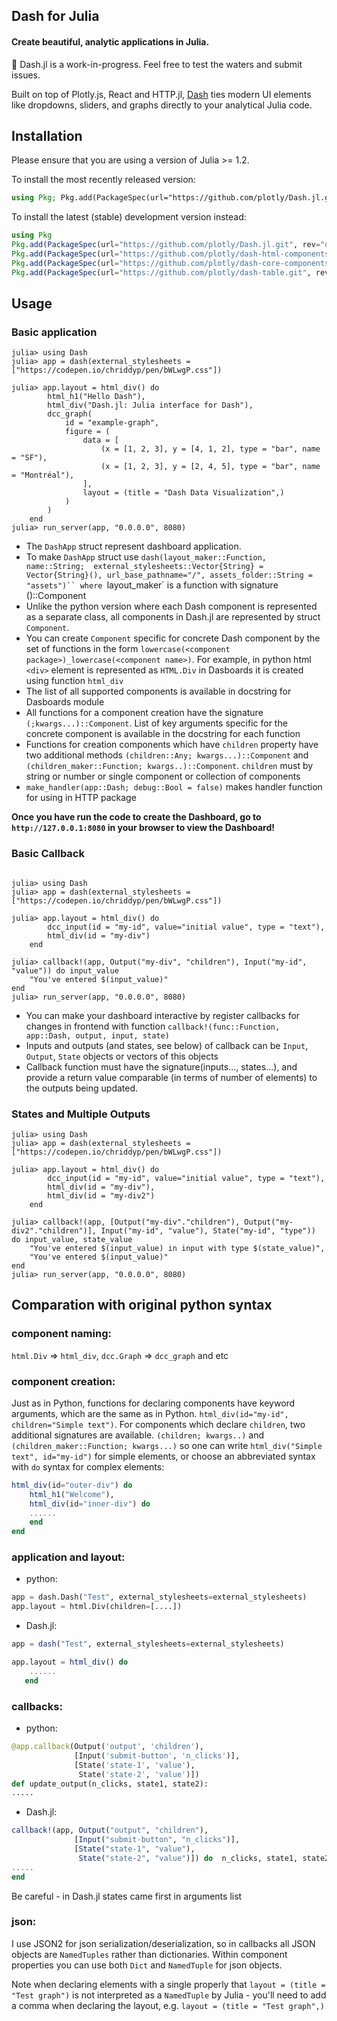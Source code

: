 ## Dash for Julia

#### Create beautiful, analytic applications in Julia.

🚧 Dash.jl is a work-in-progress. Feel free to test the waters and submit issues.

Built on top of Plotly.js, React and HTTP.jl, [Dash](https://plotly.com/dash/) ties modern UI elements like dropdowns, sliders, and graphs directly to your analytical Julia code.

## Installation

Please ensure that you are using a version of Julia >= 1.2.

To install the most recently released version:

```julia
using Pkg; Pkg.add(PackageSpec(url="https://github.com/plotly/Dash.jl.git"))
```

To install the latest (stable) development version instead:

```julia
using Pkg
Pkg.add(PackageSpec(url="https://github.com/plotly/Dash.jl.git", rev="dev"))
Pkg.add(PackageSpec(url="https://github.com/plotly/dash-html-components.git", rev="jl"))
Pkg.add(PackageSpec(url="https://github.com/plotly/dash-core-components.git", rev="jl"))
Pkg.add(PackageSpec(url="https://github.com/plotly/dash-table.git", rev="jl"))
```

## Usage

### Basic application

```jldoctest
julia> using Dash
julia> app = dash(external_stylesheets = ["https://codepen.io/chriddyp/pen/bWLwgP.css"])
 
julia> app.layout = html_div() do
        html_h1("Hello Dash"),
        html_div("Dash.jl: Julia interface for Dash"),
        dcc_graph(
            id = "example-graph",
            figure = (
                data = [
                    (x = [1, 2, 3], y = [4, 1, 2], type = "bar", name = "SF"),
                    (x = [1, 2, 3], y = [2, 4, 5], type = "bar", name = "Montréal"),
                ],
                layout = (title = "Dash Data Visualization",)
            )
        )
    end
julia> run_server(app, "0.0.0.0", 8080)
```
* The `DashApp` struct represent dashboard application.
* To make `DashApp` struct use `dash(layout_maker::Function, name::String;  external_stylesheets::Vector{String} = Vector{String}(), url_base_pathname="/", assets_folder::String = "assets")`` where `layout_maker` is a function with signature ()::Component
* Unlike the python version where each Dash component is represented as a separate class, all components in Dash.jl are represented by struct `Component`.
* You can create `Component` specific for concrete Dash component by the set of functions in the form ``lowercase(<component package>)_lowercase(<component name>)``. For example, in python html `<div>` element is represented as `HTML.Div` in Dasboards it is created using function `html_div`
* The list of all supported components is available in docstring for Dasboards module
* All functions for a component creation have the signature `(;kwargs...)::Component`. List of key arguments specific for the concrete component is available in the docstring for each function
* Functions for creation components which have `children` property have two additional methods ``(children::Any; kwargs...)::Component`` and ``(children_maker::Function; kwargs..)::Component``. `children` must by string or number or single component or collection of components
* ``make_handler(app::Dash; debug::Bool = false)`` makes handler function for using in HTTP package


__Once you have run the code to create the Dashboard, go to `http://127.0.0.1:8080` in your browser to view the Dashboard!__

### Basic Callback
```jldoctest

julia> using Dash
julia> app = dash(external_stylesheets = ["https://codepen.io/chriddyp/pen/bWLwgP.css"])

julia> app.layout = html_div() do
        dcc_input(id = "my-id", value="initial value", type = "text"),
        html_div(id = "my-div")        
    end

julia> callback!(app, Output("my-div", "children"), Input("my-id", "value")) do input_value
    "You've entered $(input_value)"
end
julia> run_server(app, "0.0.0.0", 8080)

```
* You can make your dashboard interactive by register callbacks for changes in frontend with function ``callback!(func::Function, app::Dash, output, input, state)``
* Inputs and outputs (and states, see below) of callback can be `Input`, `Output`, `State` objects or vectors of this objects
* Callback function must have the signature(inputs..., states...), and provide a return value comparable (in terms of number of elements) to the outputs being updated.

### States and Multiple Outputs
```jldoctest
julia> using Dash
julia> app = dash(external_stylesheets = ["https://codepen.io/chriddyp/pen/bWLwgP.css"])
 
julia> app.layout = html_div() do
        dcc_input(id = "my-id", value="initial value", type = "text"),
        html_div(id = "my-div"),
        html_div(id = "my-div2")        
    end

julia> callback!(app, [Output("my-div"."children"), Output("my-div2"."children")], Input("my-id", "value"), State("my-id", "type")) do input_value, state_value
    "You've entered $(input_value) in input with type $(state_value)",
    "You've entered $(input_value)"
end
julia> run_server(app, "0.0.0.0", 8080)
```

## Comparation with original python syntax

### component naming:

`html.Div` => `html_div`, `dcc.Graph` => `dcc_graph` and etc

### component creation:

Just as in Python, functions for declaring components have keyword arguments, which are the same as in Python. ``html_div(id="my-id", children="Simple text")``.
For components which declare `children`, two additional signatures are available. ``(children; kwargs..)`` and ``(children_maker::Function; kwargs...)`` so one can write ``html_div("Simple text", id="my-id")`` for simple elements, or choose an abbreviated syntax with `do` syntax for complex elements:

```julia
html_div(id="outer-div") do
    html_h1("Welcome"),
    html_div(id="inner-div") do
    ......
    end
end
```
### application and layout:

* python:
```python
app = dash.Dash("Test", external_stylesheets=external_stylesheets)
app.layout = html.Div(children=[....])
```

* Dash.jl:
```julia
app = dash("Test", external_stylesheets=external_stylesheets) 

app.layout = html_div() do
    ......
   end

```
### callbacks:
* python:
```python
@app.callback(Output('output', 'children'),
              [Input('submit-button', 'n_clicks')],
              [State('state-1', 'value'),
               State('state-2', 'value')])
def update_output(n_clicks, state1, state2):
.....

```
* Dash.jl:
```julia
callback!(app, Output("output", "children"),
              [Input("submit-button", "n_clicks")],
              [State("state-1", "value"),
               State("state-2", "value")]) do  n_clicks, state1, state2
.....
end
```
Be careful - in Dash.jl states came first in arguments list

### json:
I use JSON2 for json serialization/deserialization, so in callbacks all JSON objects are `NamedTuples` rather than dictionaries. Within component properties you can use both `Dict` and `NamedTuple` for json objects. 

Note when declaring elements with a single properly that `layout = (title = "Test graph")` is not interpreted as a `NamedTuple` by Julia  - you'll need to add a comma when declaring the layout, e.g. `layout = (title = "Test graph",)`
